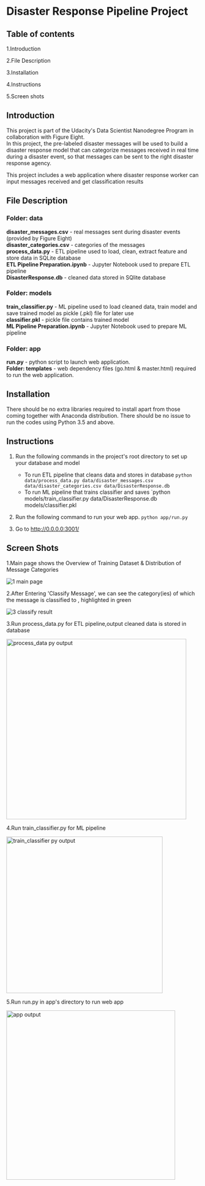 # Disaster Response Pipeline Project

## Table of contents
1.Introduction

2.File Description

3.Installation

4.Instructions

5.Screen shots


## Introduction
This project is part of the Udacity's Data Scientist Nanodegree Program in collaboration with Figure Eight.<br/>
In this project, the pre-labeled disaster messages will be used to build a disaster response model that can categorize messages received in real time during a disaster event, so that messages can be sent to the right disaster response agency.<br/>

This project includes a web application where disaster response worker can input messages received and get classification results

## File Description

### Folder: data

**disaster_messages.csv** - real messages sent during disaster events (provided by Figure Eight)<br/>
**disaster_categories.csv** - categories of the messages<br/>
**process_data.py** - ETL pipeline used to load, clean, extract feature and store data in SQLite database<br/>
**ETL Pipeline Preparation.ipynb** - Jupyter Notebook used to prepare ETL pipeline<br/>
**DisasterResponse.db** - cleaned data stored in SQlite database


### Folder: models

**train_classifier.py** - ML pipeline used to load cleaned data, train model and save trained model as pickle (.pkl) file for later use<br/>
**classifier.pkl** - pickle file contains trained model<br/>
**ML Pipeline Preparation.ipynb** - Jupyter Notebook used to prepare ML pipeline

### Folder: app

**run.py** - python script to launch web application.<br/>
**Folder: templates** - web dependency files (go.html & master.html) required to run the web application.

## Installation

There should be no extra libraries required to install apart from those coming together with Anaconda distribution. There should be no issue to run the codes using Python 3.5 and above.

## Instructions

1. Run the following commands in the project's root directory to set up your database and model
   - To run ETL pipeline that cleans data and stores in database
        `python data/process_data.py data/disaster_messages.csv data/disaster_categories.csv data/DisasterResponse.db`
   - To run ML pipeline that trains classifier and saves
        `python models/train_classifier.py data/DisasterResponse.db models/classifier.pkl
2. Run the following command  to run your web app.
    `python app/run.py`

3. Go to http://0.0.0.0:3001/  

## Screen Shots

1.Main page shows the Overview of Training Dataset & Distribution of Message Categories

![1  main page](https://user-images.githubusercontent.com/67683259/106398068-22713c00-6411-11eb-8335-d708d1754ac2.jpg)

2.After Entering 'Classify Message', we can see the category(ies) of which the message is classified to , highlighted in green

![3  classify result](https://user-images.githubusercontent.com/67683259/106398137-67956e00-6411-11eb-9900-04c9d664c5e1.jpg)

3.Run process_data.py for ETL pipeline,output cleaned data is stored in database<br/>

<img width="470" alt="process_data py output" src="https://user-images.githubusercontent.com/67683259/106398239-00c48480-6412-11eb-9650-20d50772f080.PNG">

4.Run train_classifier.py for ML pipeline<br/>

<img width="408" alt="train_classifier py output" src="https://user-images.githubusercontent.com/67683259/106399304-1e94e800-6418-11eb-8433-2f7ee0b4d1c2.PNG">


5.Run run.py in app's directory to run web app

<img width="441" alt="app output" src="https://user-images.githubusercontent.com/67683259/106398278-39645e00-6412-11eb-98c0-f2016baca8f9.PNG">




